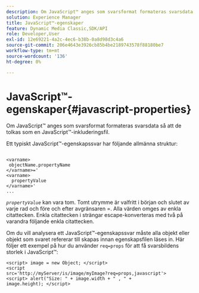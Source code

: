 ```yaml
---
description: Om JavaScript™ anges som svarsformat formateras svarsdata så att de tolkas som en JavaScript™-inkluderingsfil.
solution: Experience Manager
title: JavaScript™-egenskaper
feature: Dynamic Media Classic,SDK/API
role: Developer,User
exl-id: 12e69221-4a2c-4ec6-b38b-0a8d98d3c4a6
source-git-commit: 206e4643e3926cb85b4be2189743578f88180be7
workflow-type: tm+mt
source-wordcount: '136'
ht-degree: 0%

---
```


# JavaScript™-egenskaper{#javascript-properties}

Om JavaScript™ anges som svarsformat formateras svarsdata så att de tolkas som en JavaScript™-inkluderingsfil.

Ett typiskt JavaScript™-egenskapssvar har följande allmänna struktur:

```
           
<varname> 
 objectName.propertyName 
</varname>=' 
<varname>
  propertyValue 
</varname>' 
...
```

*`propertyValue`* kan vara tom. Tomt utrymme är valfritt i början och slutet av varje rad och före och efter avgränsaren =. Alla värden omges av enkla citattecken. Enkla citattecken i strängar escape-konverteras med två på varandra följande enkla citattecken.

Om du vill analysera ett JavaScript™-egenskapssvar måste alla objekt eller objekt som svaret refererar till skapas innan egenskapsfilen läses in. Här följer ett exempel på hur du använder `req=props` för att få svarsbildens storlek i JavaScript™:

```
<script> image = new Object; </script> 
<script 
src='http://myServer/is/image/myImage?req=props,javascript'> 
<script> alert("Size: " + image.width + " , " + 
image.height); </script>
```
